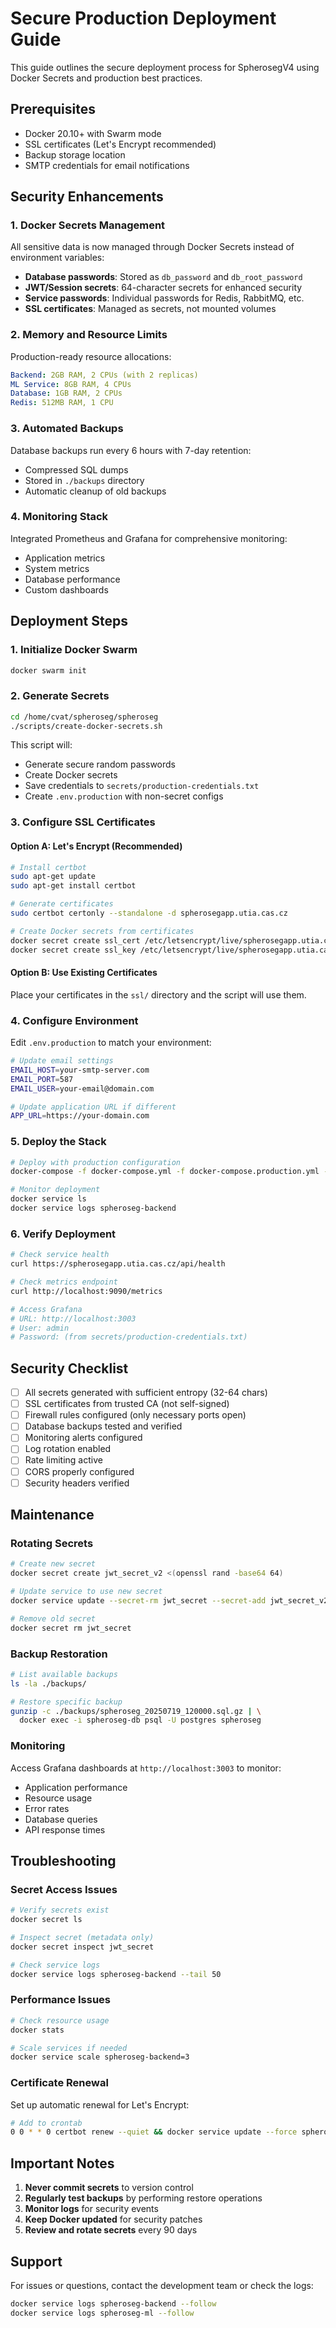 # Secure Production Deployment Guide

This guide outlines the secure deployment process for SpherosegV4 using Docker Secrets and production best practices.

## Prerequisites

- Docker 20.10+ with Swarm mode
- SSL certificates (Let's Encrypt recommended)
- Backup storage location
- SMTP credentials for email notifications

## Security Enhancements

### 1. Docker Secrets Management

All sensitive data is now managed through Docker Secrets instead of environment variables:

- **Database passwords**: Stored as `db_password` and `db_root_password`
- **JWT/Session secrets**: 64-character secrets for enhanced security
- **Service passwords**: Individual passwords for Redis, RabbitMQ, etc.
- **SSL certificates**: Managed as secrets, not mounted volumes

### 2. Memory and Resource Limits

Production-ready resource allocations:

```yaml
Backend: 2GB RAM, 2 CPUs (with 2 replicas)
ML Service: 8GB RAM, 4 CPUs
Database: 1GB RAM, 2 CPUs
Redis: 512MB RAM, 1 CPU
```

### 3. Automated Backups

Database backups run every 6 hours with 7-day retention:
- Compressed SQL dumps
- Stored in `./backups` directory
- Automatic cleanup of old backups

### 4. Monitoring Stack

Integrated Prometheus and Grafana for comprehensive monitoring:
- Application metrics
- System metrics
- Database performance
- Custom dashboards

## Deployment Steps

### 1. Initialize Docker Swarm

```bash
docker swarm init
```

### 2. Generate Secrets

```bash
cd /home/cvat/spheroseg/spheroseg
./scripts/create-docker-secrets.sh
```

This script will:
- Generate secure random passwords
- Create Docker secrets
- Save credentials to `secrets/production-credentials.txt`
- Create `.env.production` with non-secret configs

### 3. Configure SSL Certificates

#### Option A: Let's Encrypt (Recommended)

```bash
# Install certbot
sudo apt-get update
sudo apt-get install certbot

# Generate certificates
sudo certbot certonly --standalone -d spherosegapp.utia.cas.cz

# Create Docker secrets from certificates
docker secret create ssl_cert /etc/letsencrypt/live/spherosegapp.utia.cas.cz/fullchain.pem
docker secret create ssl_key /etc/letsencrypt/live/spherosegapp.utia.cas.cz/privkey.pem
```

#### Option B: Use Existing Certificates

Place your certificates in the `ssl/` directory and the script will use them.

### 4. Configure Environment

Edit `.env.production` to match your environment:

```bash
# Update email settings
EMAIL_HOST=your-smtp-server.com
EMAIL_PORT=587
EMAIL_USER=your-email@domain.com

# Update application URL if different
APP_URL=https://your-domain.com
```

### 5. Deploy the Stack

```bash
# Deploy with production configuration
docker-compose -f docker-compose.yml -f docker-compose.production.yml --profile prod up -d

# Monitor deployment
docker service ls
docker service logs spheroseg-backend
```

### 6. Verify Deployment

```bash
# Check service health
curl https://spherosegapp.utia.cas.cz/api/health

# Check metrics endpoint
curl http://localhost:9090/metrics

# Access Grafana
# URL: http://localhost:3003
# User: admin
# Password: (from secrets/production-credentials.txt)
```

## Security Checklist

- [ ] All secrets generated with sufficient entropy (32-64 chars)
- [ ] SSL certificates from trusted CA (not self-signed)
- [ ] Firewall rules configured (only necessary ports open)
- [ ] Database backups tested and verified
- [ ] Monitoring alerts configured
- [ ] Log rotation enabled
- [ ] Rate limiting active
- [ ] CORS properly configured
- [ ] Security headers verified

## Maintenance

### Rotating Secrets

```bash
# Create new secret
docker secret create jwt_secret_v2 <(openssl rand -base64 64)

# Update service to use new secret
docker service update --secret-rm jwt_secret --secret-add jwt_secret_v2 spheroseg-backend

# Remove old secret
docker secret rm jwt_secret
```

### Backup Restoration

```bash
# List available backups
ls -la ./backups/

# Restore specific backup
gunzip -c ./backups/spheroseg_20250719_120000.sql.gz | \
  docker exec -i spheroseg-db psql -U postgres spheroseg
```

### Monitoring

Access Grafana dashboards at `http://localhost:3003` to monitor:
- Application performance
- Resource usage
- Error rates
- Database queries
- API response times

## Troubleshooting

### Secret Access Issues

```bash
# Verify secrets exist
docker secret ls

# Inspect secret (metadata only)
docker secret inspect jwt_secret

# Check service logs
docker service logs spheroseg-backend --tail 50
```

### Performance Issues

```bash
# Check resource usage
docker stats

# Scale services if needed
docker service scale spheroseg-backend=3
```

### Certificate Renewal

Set up automatic renewal for Let's Encrypt:

```bash
# Add to crontab
0 0 * * 0 certbot renew --quiet && docker service update --force spheroseg-nginx-prod
```

## Important Notes

1. **Never commit secrets** to version control
2. **Regularly test backups** by performing restore operations
3. **Monitor logs** for security events
4. **Keep Docker updated** for security patches
5. **Review and rotate secrets** every 90 days

## Support

For issues or questions, contact the development team or check the logs:

```bash
docker service logs spheroseg-backend --follow
docker service logs spheroseg-ml --follow
```